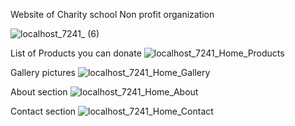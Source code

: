 
Website of Charity school Non profit organization 

![localhost_7241_ (6)](https://user-images.githubusercontent.com/40075569/207021869-78a09582-1f1b-4095-b518-981c2be09c8b.png)

List of Products you can donate
![localhost_7241_Home_Products](https://user-images.githubusercontent.com/40075569/207021903-a0237e56-1564-4953-952a-c4dbe7cd8a7f.png)

Gallery pictures
![localhost_7241_Home_Gallery](https://user-images.githubusercontent.com/40075569/207021912-abe143b2-8bb8-45da-a8a4-10fcc502598e.png)

About section
![localhost_7241_Home_About](https://user-images.githubusercontent.com/40075569/207021920-fca064f8-4d97-454e-bdd0-6c0ad9e2b3ec.png)

Contact section
![localhost_7241_Home_Contact](https://user-images.githubusercontent.com/40075569/207021939-b048e88e-e195-456b-beff-5bf002470e95.png)
